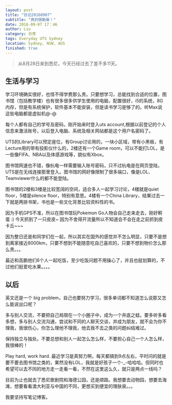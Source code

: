 ```yaml
---
layout: post
title: "日记20160907"
subtitle: "真的很勤奋！"
date: 2016-09-07 17：46
author: Liu
category: 日常
tags: Everyday UTS Sydney
location: Sydney, NSW, AUS
finished: true
---
```


> 从8月28日来到悉尼，今天已经过去了差不多11天。

## 生活与学习
学习环境确实很好，也怪不得学费那么贵。只要想学习，总能找到合适的位置，图书馆（包括教学楼）也有很多很多供学生使用的电脑，配置很好，i5的系统，8G内存，但是有系统保护，软件基本不能安装，但是读书学习是够了的。听Max说这些电脑都是虚拟机@-@

每个人都有自己的学号及密码，刚开始来时登入uts account,根据以前登记的个人信息来激活账号，以后登入电脑、系统及相关网站都是这个用户名密码了。

UTS的Library可以预定座位，有Group讨论用的，一块小区域，带有小黑板，有Lecture用的带有投影仪什么的，2楼还有一个Game room，可以不能打LOL，是一些像FIFA、NBA以及体感游戏等，貌似有Xbox。

图书馆网速也不错，像杭电一样需要输入账号密码，只不过杭电是在网页登陆，UTS是在无线连接那里登入。图书馆的网好像限制了很多端口，像是LOL、Teamviewer什么的都不能登陆。

图书馆的2楼和3楼是比较宽阔的空间，适合多人一起学习讨论，4楼就是quiet floor，5楼是silence floor，特别有意思。4楼有一个China Library，结果过去一下就是两排书架，书也是一些文化背景比较资料性的书。

因为手机GPS不准，所以在图书馆玩Pokemon Go人物会自己走来走去，刚好孵蛋 :) 今天抓到了一只皮皮~ 因为不舍得开流量所以不知道会不会在走之前抓到皮卡丘~~~

因为整日还是和同学们在一起，所以其实在国外的感觉并不怎么明显，只要不是想到离家接近8000km，只要不想到不能随意吃自己喜欢的，只要不想到物价怎么那么贵。。。

最近和高鹏他们6个人一起吃饭，至少吃饭问题不用操心了，并且也挺划算的，不过他们挺爱吃水果。。。。

## 以后
英文还是一个 big problem，自己也要努力学习，很多单词都不知道怎么说那又怎么能说出口呢？

多与别人交流，不要把自己局限在一个小圈子中，成为一个井底之蛙。要多听多看多想，多与别人交流沟通，尝试和不同的人聊天交谈，并成为朋友，就不会为你不理我，我很伤心，你怎么理他不理我，他去我不去之类的问题纠结难过。

保持独立与独处。不要总想和别人一起怎么怎么样，不要担心自己一个人怎么样，我很棒的！

Play hard, work hard. 最近学习是真努力啊，每天都搞到9点左右，平时问的就是要不要去图书馆之类的，果然没有LOL，我就是好孩子一个-_-哈哈哈。但同时也希望可以去不同的地方走一走看一看，不然在这里这么久，就只是两点一线吗？

目前为止也就去了悉尼歌剧院和海德公园，还是顺路。我想要去动物园，想要去海滩，想要看看澳大利亚与中国的不同，更想买到便宜的理肤泉。。。

我要坚持写笔记博客。
